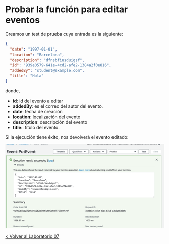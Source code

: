 # Probar la función para editar eventos

Creamos un test de prueba cuya entrada es la siguiente:

```json
{
  "date": "1997-01-01",
  "location": "Barcelona",
  "description": "dfnsbfiusduigsf",
  "id": "939e0579-641e-4cd2-afe2-1384a2f0e816",
  "addedBy": "student@example.com",
  "title": "Hola"
}
```

donde,

* **id**: id del evento a editar
* **addedBy**: es el correo del autor del evento.
* **date**: fecha de creación
* **location**: localización del evento
* **description**: descripción del evento 
* **title**:: titulo del evento.

Si la ejecución tiene éxito, nos devolverá el evento editado:

<p align="center">
    <img src="resources/edit_event_success.png">
</p>

[< Volver al Laboratorio 07 ](../lab-07#crear-endpoint-3) 
